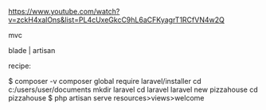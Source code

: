 https://www.youtube.com/watch?v=zckH4xalOns&list=PL4cUxeGkcC9hL6aCFKyagrT1RCfVN4w2Q

mvc

blade | artisan 

recipe:

$ composer -v
composer global require laravel/installer
cd c:/users/user/documents
mkdir laravel
cd laravel
laravel new pizzahouse
cd pizzahouse
$ php artisan serve
resources>views>welcome


